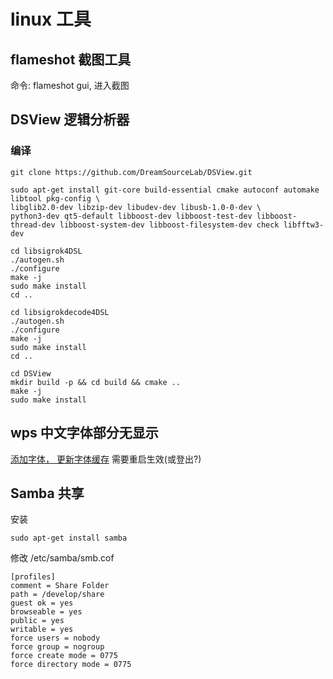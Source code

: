 # linux 工具

## flameshot 截图工具

命令: flameshot gui, 进入截图

## DSView 逻辑分析器

### 编译

	git clone https://github.com/DreamSourceLab/DSView.git

	sudo apt-get install git-core build-essential cmake autoconf automake libtool pkg-config \
	libglib2.0-dev libzip-dev libudev-dev libusb-1.0-0-dev \
	python3-dev qt5-default libboost-dev libboost-test-dev libboost-thread-dev libboost-system-dev libboost-filesystem-dev check libfftw3-dev

	cd libsigrok4DSL
	./autogen.sh
	./configure
	make -j
	sudo make install
	cd ..

	cd libsigrokdecode4DSL
	./autogen.sh
	./configure
	make -j
	sudo make install
	cd ..

	cd DSView
	mkdir build -p && cd build && cmake ..
	make -j
	sudo make install


## wps 中文字体部分无显示

[添加字体， 更新字体缓存](https://mxy493.xyz/2019040840601/) 需要重启生效(或登出?)

## Samba 共享

安装

    sudo apt-get install samba

修改 /etc/samba/smb.cof

    [profiles]
    comment = Share Folder
    path = /develop/share
    guest ok = yes
    browseable = yes
    public = yes
    writable = yes
    force users = nobody
    force group = nogroup
    force create mode = 0775
    force directory mode = 0775
